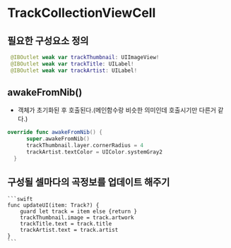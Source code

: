 # TrackCollectionViewCell
## 필요한 구성요소 정의
  ```swift
   @IBOutlet weak var trackThumbnail: UIImageView!
   @IBOutlet weak var trackTitle: UILabel!
   @IBOutlet weak var trackArtist: UILabel!
  ```
## awakeFromNib()
  - 객체가 초기화된 후 호출된다.(메인함수랑 비슷한 의미인데 호출시기만 다른거 같다.)
  ```swift
  override func awakeFromNib() {
        super.awakeFromNib()
        trackThumbnail.layer.cornerRadius = 4
        trackArtist.textColor = UIColor.systemGray2
    }
  ```
## 구성될 셀마다의 곡정보를 업데이트 해주기
    ```swift
    func updateUI(item: Track?) {
        guard let track = item else {return }
        trackThumbnail.image = track.artwork
        trackTitle.text = track.title
        trackArtist.text = track.artist
    }
    ```
